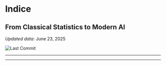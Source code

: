 # Indice 
## From Classical Statistics to Modern AI

*Updated data:* June 23, 2025  

![Last Commit](https://img.shields.io/github/last-commit/hllinas/Stats-to-AI-Timeline?style=flat&color=blue)

---

---

